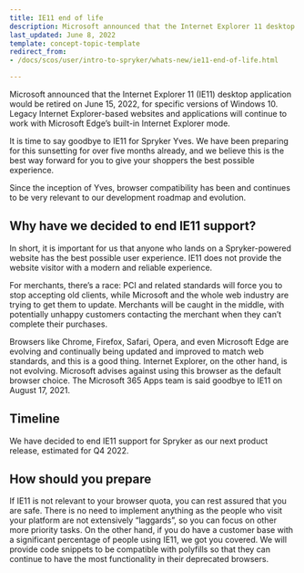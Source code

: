 ```yaml
---
title: IE11 end of life
description: Microsoft announced that the Internet Explorer 11 desktop application would be retired on June 15, 2022, for specific versions of Windows 10. Legacy Internet Explorer-based websites and applications will continue to work with Microsoft Edge’s built-in Internet Explorer mode.
last_updated: June 8, 2022
template: concept-topic-template
redirect_from:
- /docs/scos/user/intro-to-spryker/whats-new/ie11-end-of-life.html

---
```


Microsoft announced that the Internet Explorer 11 (IE11) desktop application would be retired on June 15, 2022, for specific versions of Windows 10. Legacy Internet Explorer-based websites and applications will continue to work with Microsoft Edge’s built-in Internet Explorer mode.

It is time to say goodbye to IE11 for Spryker Yves. We have been preparing for this sunsetting for over five months already, and we believe this is the best way forward for you to give your shoppers the best possible experience.

Since the inception of Yves, browser compatibility has been and continues to be very relevant to our development roadmap and evolution.

## Why have we decided to end IE11 support?

In short, it is important for us that anyone who lands on a Spryker-powered website has the best possible user experience. IE11 does not provide the website visitor with a modern and reliable experience.

For merchants, there’s a race: PCI and related standards will force you to stop accepting old clients, while Microsoft and the whole web industry are trying to get them to update. Merchants will be caught in the middle, with potentially unhappy customers contacting the merchant when they can’t complete their purchases.

Browsers like Chrome, Firefox, Safari, Opera, and even Microsoft Edge are evolving and continually being updated and improved to match web standards, and this is a good thing. Internet Explorer, on the other hand, is not evolving. Microsoft advises against using this browser as the default browser choice. The Microsoft 365 Apps team is said goodbye to IE11 on August 17, 2021.

## Timeline

We have decided to end IE11 support for Spryker as our next product release, estimated for Q4 2022.

## How should you prepare

If IE11 is not relevant to your browser quota, you can rest assured that you are safe. There is no need to implement anything as the people who visit your platform are not extensively “laggards”, so you can focus on other more priority tasks. On the other hand, if you do have a customer base with a significant percentage of people using IE11, we got you covered. We will provide code snippets to be compatible with polyfills so that they can continue to have the most functionality in their deprecated browsers.
